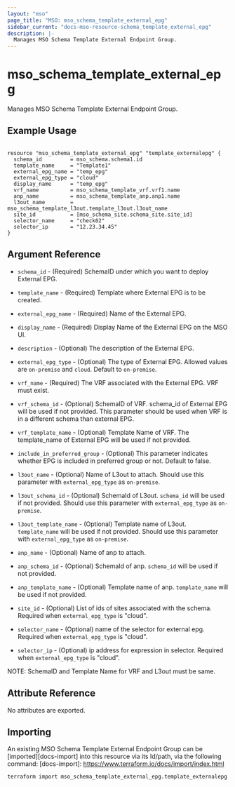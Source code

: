 ```yaml
---
layout: "mso"
page_title: "MSO: mso_schema_template_external_epg"
sidebar_current: "docs-mso-resource-schema_template_external_epg"
description: |-
  Manages MSO Schema Template External Endpoint Group.
---
```


# mso_schema_template_external_epg #

Manages MSO Schema Template External Endpoint Group.

## Example Usage ##

```hcl

resource "mso_schema_template_external_epg" "template_externalepg" {
  schema_id         = mso_schema.schema1.id
  template_name     = "Template1"
  external_epg_name = "temp_epg"
  external_epg_type = "cloud"
  display_name      = "temp_epg"
  vrf_name          = mso_schema_template_vrf.vrf1.name
  anp_name          = mso_schema_template_anp.anp1.name
  l3out_name        = mso_schema_template_l3out.template_l3out.l3out_name
  site_id           = [mso_schema_site.schema_site.site_id]
  selector_name     = "check02"
  selector_ip       = "12.23.34.45"
}

```

## Argument Reference ##

* `schema_id` - (Required) SchemaID under which you want to deploy External EPG.
* `template_name` - (Required) Template where External EPG is to be created.
* `external_epg_name` - (Required) Name of the External EPG.
* `display_name` - (Required) Display Name of the External EPG on the MSO UI.
* `description` - (Optional) The description of the External EPG.
* `external_epg_type` - (Optional) The type of External EPG. Allowed values are `on-premise` and `cloud`. Default to `on-premise`.
* `vrf_name` - (Required) The VRF associated with the External EPG. VRF must exist.
* `vrf_schema_id` - (Optional) SchemaID of VRF. schema_id of External EPG will be used if not provided. This parameter should be used when VRF is in a different schema than external EPG.
* `vrf_template_name` - (Optional) Template Name of VRF. The template_name of External EPG will be used if not provided.
* `include_in_preferred_group` - (Optional) This parameter indicates whether EPG is included in preferred group or not. Default to false.
* `l3out_name` - (Optional) Name of L3out to attach. Should use this parameter with `external_epg_type` as `on-premise`.
* `l3out_schema_id` - (Optional) SchemaId of L3out. `schema_id` will be used if not provided. Should use this parameter with `external_epg_type` as `on-premise`.
* `l3out_template_name` - (Optional) Template name of L3out. `template_name` will be used if not provided. Should use this parameter with `external_epg_type` as `on-premise`.
* `anp_name` - (Optional) Name of anp to attach.
* `anp_schema_id` - (Optional) SchemaId of anp. `schema_id` will be used if not provided.
* `anp_template_name` - (Optional) Template name of anp. `template_name` will be used if not provided.

* `site_id` - (Optional) List of ids of sites associated with the schema. Required when `external_epg_type` is "cloud".
* `selector_name` - (Optional) name of the selector for external epg. Required when `external_epg_type` is "cloud".
* `selector_ip` - (Optional) ip address for expression in selector. Required when `external_epg_type` is "cloud".

NOTE: SchemaID and Template Name for VRF and L3out must be same.


## Attribute Reference ##

No attributes are exported.

## Importing ##

An existing MSO Schema Template External Endpoint Group can be [imported][docs-import] into this resource via its Id/path, via the following command: [docs-import]: <https://www.terraform.io/docs/import/index.html>

```bash
terraform import mso_schema_template_external_epg.template_externalepg {schema_id}/template/{template_name}/externalEPG/{external_epg_name}
```